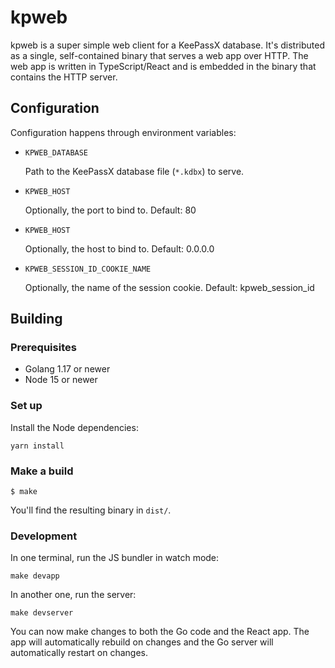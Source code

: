 # kpweb

kpweb is a super simple web client for a KeePassX database. It's distributed as a single, self-contained binary that serves a web app over HTTP. The web app is written in TypeScript/React and is embedded in the binary that contains the HTTP server.

## Configuration

Configuration happens through environment variables:

* `KPWEB_DATABASE`

    Path to the KeePassX database file (`*.kdbx`) to serve.

* `KPWEB_HOST`

    Optionally, the port to bind to. Default: 80

* `KPWEB_HOST`

    Optionally, the host to bind to. Default: 0.0.0.0

* `KPWEB_SESSION_ID_COOKIE_NAME`

    Optionally, the name of the session cookie. Default: kpweb_session_id 

## Building

### Prerequisites

- Golang 1.17 or newer
- Node 15 or newer

### Set up

Install the Node dependencies:

```shell
yarn install
```

### Make a build

```shell
$ make
```

You'll find the resulting binary in `dist/`.

### Development

In one terminal, run the JS bundler in watch mode:

```shell
make devapp
```

In another one, run the server:

```shell
make devserver
```

You can now make changes to both the Go code and the React app. The app will automatically rebuild on changes and the Go server will automatically restart on changes.

